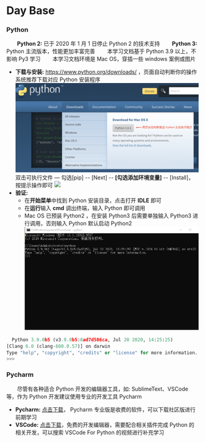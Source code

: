 # Day Base
### Python
&emsp;&emsp;**Python 2:** 已于 2020 年 1 月 1 日停止 Python 2 的技术支持
&emsp;&emsp;**Python 3:** Python 主流版本，性能更加丰富完善
&emsp;&emsp;本学习文档基于 Python 3.9 以上，不影响 Py3 学习 
&emsp;&emsp;本学习文档环境是 Mac OS，穿插一些 windows 案例或图片

* **下载与安装:** https://www.python.org/downloads/ ，页面自动判断你的操作系统推荐下载对应 Python 安装程序 
![](/assets/QQ20200722-162303@2x.png)
双击可执行文件 — 勾选[pip] -- [Next] -- **[勾选添加环境变量]** -- [Install]，按提示操作即可
![](/assets/{M7OE@K`Q$MCE`@NMPS4S90.png)
* **验证:** 
  * 在**开始菜单**中找到 Python 安装目录，点击打开 **IDLE** 即可
  * 在**运行**输入 **cmd** 调出终端，输入 Python 即可调用
  * Mac OS 已预装 Python2 ，在安装 Python3 后需要单独输入 Python3 进行调用，否则输入 Python 默认启动 Python2
![](/assets/Lark20200803-111505.png)


```python
  Python 3.9.0b5 (v3.9.0b5:8ad7d506ca, Jul 20 2020, 14:25:25) 
[Clang 6.0 (clang-600.0.57)] on darwin
Type "help", "copyright", "credits" or "license" for more information.
>>> 

```




  


### Pycharm
&emsp;&emsp;尽管有各种适合 Python 开发的编辑器工具，如: SublimeText、VSCode等，作为 Python 开发建议使用专业的开发工具 Pycharm
* **Pycharm:** [点击下载](https://www.jetbrains.com/pycharm/download/)， Pycharm 专业版是收费的软件，可以下载社区版进行前期学习
* **VSCode:** [点击下载](https://code.visualstudio.com/)，免费的开发编辑器，需要配合相关插件完成 Python 的相关开发，可以搜索 VSCode For Python 的视频进行补充学习


